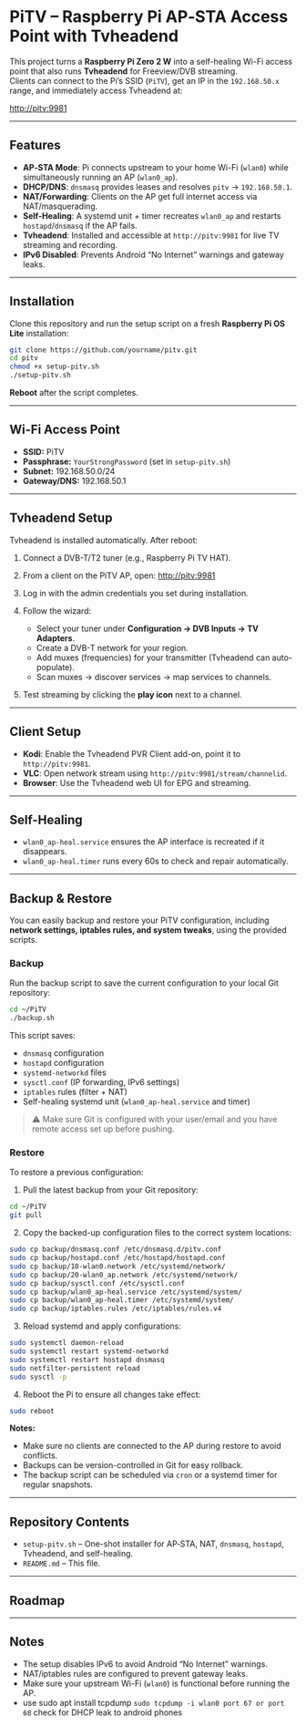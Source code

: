 # PiTV – Raspberry Pi AP‑STA Access Point with Tvheadend

This project turns a **Raspberry Pi Zero 2 W** into a self-healing Wi-Fi access point that also runs **Tvheadend** for Freeview/DVB streaming.  
Clients can connect to the Pi’s SSID (`PiTV`), get an IP in the `192.168.50.x` range, and immediately access Tvheadend at:

[http://pitv:9981](http://pitv:9981)

---

## Features

- **AP‑STA Mode**: Pi connects upstream to your home Wi-Fi (`wlan0`) while simultaneously running an AP (`wlan0_ap`).
- **DHCP/DNS**: `dnsmasq` provides leases and resolves `pitv` → `192.168.50.1`.
- **NAT/Forwarding**: Clients on the AP get full internet access via NAT/masquerading.
- **Self-Healing**: A systemd unit + timer recreates `wlan0_ap` and restarts `hostapd`/`dnsmasq` if the AP fails.
- **Tvheadend**: Installed and accessible at `http://pitv:9981` for live TV streaming and recording.
- **IPv6 Disabled**: Prevents Android “No Internet” warnings and gateway leaks.

---

## Installation

Clone this repository and run the setup script on a fresh **Raspberry Pi OS Lite** installation:

```bash
git clone https://github.com/yourname/pitv.git
cd pitv
chmod +x setup-pitv.sh
./setup-pitv.sh
```

**Reboot** after the script completes.

---

## Wi-Fi Access Point

* **SSID:** PiTV  
* **Passphrase:** `YourStrongPassword` (set in `setup-pitv.sh`)  
* **Subnet:** 192.168.50.0/24  
* **Gateway/DNS:** 192.168.50.1  

---

## Tvheadend Setup

Tvheadend is installed automatically. After reboot:

1. Connect a DVB-T/T2 tuner (e.g., Raspberry Pi TV HAT).  
2. From a client on the PiTV AP, open: [http://pitv:9981](http://pitv:9981)  
3. Log in with the admin credentials you set during installation.  
4. Follow the wizard:

   * Select your tuner under **Configuration → DVB Inputs → TV Adapters**.  
   * Create a DVB-T network for your region.  
   * Add muxes (frequencies) for your transmitter (Tvheadend can auto-populate).  
   * Scan muxes → discover services → map services to channels.  

5. Test streaming by clicking the **play icon** next to a channel.

---

## Client Setup

* **Kodi**: Enable the Tvheadend PVR Client add-on, point it to `http://pitv:9981`.  
* **VLC**: Open network stream using `http://pitv:9981/stream/channelid`.  
* **Browser**: Use the Tvheadend web UI for EPG and streaming.  

---

## Self-Healing

* `wlan0_ap-heal.service` ensures the AP interface is recreated if it disappears.  
* `wlan0_ap-heal.timer` runs every 60s to check and repair automatically.  

---

## Backup & Restore

You can easily backup and restore your PiTV configuration, including **network settings, iptables rules, and system tweaks**, using the provided scripts.

### Backup

Run the backup script to save the current configuration to your local Git repository:

```bash
cd ~/PiTV
./backup.sh
```

This script saves:

- `dnsmasq` configuration  
- `hostapd` configuration  
- `systemd-networkd` files  
- `sysctl.conf` (IP forwarding, IPv6 settings)  
- `iptables` rules (filter + NAT)  
- Self-healing systemd unit (`wlan0_ap-heal.service` and timer)  

> ⚠️ Make sure Git is configured with your user/email and you have remote access set up before pushing.

### Restore

To restore a previous configuration:

1. Pull the latest backup from your Git repository:

```bash
cd ~/PiTV
git pull
```

2. Copy the backed-up configuration files to the correct system locations:

```bash
sudo cp backup/dnsmasq.conf /etc/dnsmasq.d/pitv.conf
sudo cp backup/hostapd.conf /etc/hostapd/hostapd.conf
sudo cp backup/10-wlan0.network /etc/systemd/network/
sudo cp backup/20-wlan0_ap.network /etc/systemd/network/
sudo cp backup/sysctl.conf /etc/sysctl.conf
sudo cp backup/wlan0_ap-heal.service /etc/systemd/system/
sudo cp backup/wlan0_ap-heal.timer /etc/systemd/system/
sudo cp backup/iptables.rules /etc/iptables/rules.v4
```

3. Reload systemd and apply configurations:

```bash
sudo systemctl daemon-reload
sudo systemctl restart systemd-networkd
sudo systemctl restart hostapd dnsmasq
sudo netfilter-persistent reload
sudo sysctl -p
```

4. Reboot the Pi to ensure all changes take effect:

```bash
sudo reboot
```

**Notes:**

- Make sure no clients are connected to the AP during restore to avoid conflicts.  
- Backups can be version-controlled in Git for easy rollback.  
- The backup script can be scheduled via `cron` or a systemd timer for regular snapshots.  

---

## Repository Contents

* `setup-pitv.sh` – One-shot installer for AP‑STA, NAT, `dnsmasq`, `hostapd`, Tvheadend, and self-healing.  
* `README.md` – This file.  

---

## Roadmap



---

## Notes

* The setup disables IPv6 to avoid Android “No Internet” warnings.  
* NAT/iptables rules are configured to prevent gateway leaks.  
* Make sure your upstream Wi-Fi (`wlan0`) is functional before running the AP.
* use sudo apt install tcpdump `sudo tcpdump -i wlan0 port 67 or port 68` check for DHCP leak to android phones

